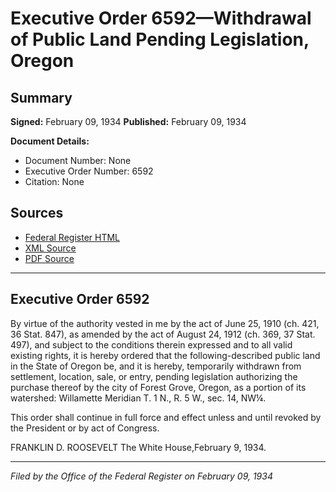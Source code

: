 # Executive Order 6592—Withdrawal of Public Land Pending Legislation, Oregon

## Summary

**Signed:** February 09, 1934
**Published:** February 09, 1934

**Document Details:**
- Document Number: None
- Executive Order Number: 6592
- Citation: None

## Sources
- [Federal Register HTML](https://www.presidency.ucsb.edu/documents/executive-order-6592-withdrawal-public-land-pending-legislation-oregon)
- [XML Source](None)
- [PDF Source](None)

---

## Executive Order 6592

By virtue of the authority vested in me by the act of June 25, 1910 (ch. 421, 36 Stat. 847), as amended by the act of August 24, 1912 (ch. 369, 37 Stat. 497), and subject to the conditions therein expressed and to all valid existing rights, it is hereby ordered that the following-described public land in the State of Oregon be, and it is hereby, temporarily withdrawn from settlement, location, sale, or entry, pending legislation authorizing the purchase thereof by the city of Forest Grove, Oregon, as a portion of its watershed:
Willamette Meridian
T. 1 N., R. 5 W., sec. 14, NW¼.

This order shall continue in full force and effect unless and until revoked by the President or by act of Congress.

FRANKLIN D. ROOSEVELT
The White House,February 9, 1934.

---

*Filed by the Office of the Federal Register on February 09, 1934*
